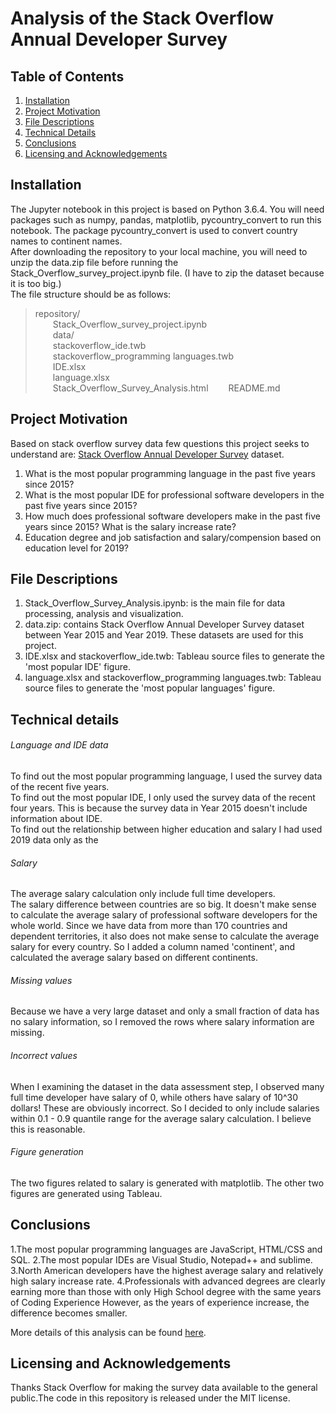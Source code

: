 # Analysis of the Stack Overflow Annual Developer Survey

## Table of Contents

1. [Installation](#installation)
2. [Project Motivation](#motivation)
3. [File Descriptions](#file)
4. [Technical Details](#technical)
5. [Conclusions](#conclusions)
6. [Licensing and Acknowledgements](#licensing)

## Installation <a name="installation"></a>
The Jupyter notebook in this project is based on Python 3.6.4. You will need packages such as numpy, pandas, matplotlib, pycountry_convert to run this notebook. The package pycountry_convert is used to convert country names to continent names.<br>
After downloading the repository to your local machine, you will need to unzip the data.zip file before running the Stack_Overflow_survey_project.ipynb file. (I have to zip the dataset because it is too big.)
<br>
The file structure should be as follows:
> repository/  
&emsp;&emsp;Stack_Overflow_survey_project.ipynb  
&emsp;&emsp;data/  
&emsp;&emsp;stackoverflow_ide.twb  
&emsp;&emsp;stackoverflow_programming languages.twb  
&emsp;&emsp;IDE.xlsx  
&emsp;&emsp;language.xlsx  
&emsp;&emsp;Stack_Overflow_Survey_Analysis.html
&emsp;&emsp;README.md

## Project Motivation <a name="motivation"></a>
Based on stack overflow survey data few questions this project seeks to understand are:
 [Stack Overflow Annual Developer Survey](https://insights.stackoverflow.com/survey) dataset.
1. What is the most popular programming language in the past five years since 2015?
2. What is the most popular IDE for professional software developers in the past five years since 2015?  
3. How much does professional software developers make in the past five years since 2015? What is the salary increase rate?
4. Education degree and job satisfaction and salary/compension based on education level for 2019?

## File Descriptions <a name="file"></a>
1. Stack_Overflow_Survey_Analysis.ipynb: is the main file for data processing, analysis and visualization.
2. data.zip: contains Stack Overflow Annual Developer Survey dataset between Year 2015 and Year 2019. These datasets are used for this project. 
3. IDE.xlsx and stackoverflow_ide.twb: Tableau source files to generate the 'most popular IDE' figure.
4. language.xlsx and stackoverflow_programming languages.twb: Tableau source files to generate the 'most popular languages' figure.

## Technical details <a name="technical"></a>
###### Language and IDE data
To find out the most popular programming language, I used the survey data of the recent five years.</br>
To find out the most popular IDE, I only used the survey data of the recent four years. This is because the survey data in Year 2015 doesn't include information about IDE.</br>
To find out the relationship between higher education and salary I had used 2019 data only as the 
###### Salary 
The average salary calculation only include full time developers.</br>
The salary difference between countries are so big. It doesn't make sense to calculate the average salary of professional software developers for the whole world. Since we have data from more than 170 countries and dependent territories, it also does not make sense to calculate the average salary for every country. So I added a column named 'continent', and calculated the average salary based on different continents.</br>
###### Missing values
Because we have a very large dataset and only a small fraction of data has no salary information, so I removed the rows where salary information are missing.</br>
###### Incorrect values
When I examining the dataset in the data assessment step, I observed many full time developer have salary of 0, while others have salary of 10^30 dollars! These are obviously incorrect. So I decided to only include salaries within 0.1 - 0.9 quantile range for the average salary calculation. I believe this is reasonable.</br>
###### Figure generation
The two figures related to salary is generated with matplotlib. The other two figures are generated using Tableau.

## Conclusions <a name="conclusions"></a>
1.The most popular programming languages are JavaScript, HTML/CSS and SQL.
2.The most popular IDEs are Visual Studio, Notepad++ and sublime.
3.North American developers have the highest average salary and relatively high salary increase rate.
4.Professionals with advanced degrees are clearly earning more than those with only High School degree with the same years of Coding Experience However, as the years of experience increase, the difference becomes smaller. 

More details of this analysis can be found [here](https://medium.com/@anand.goud.2020/stack-overflow-survey-analysis-db1c40602919).

## Licensing and Acknowledgements <a name="Licensing"></a>
Thanks Stack Overflow for making the survey data
available to the general public.The code in this repository is released under the MIT license. 
